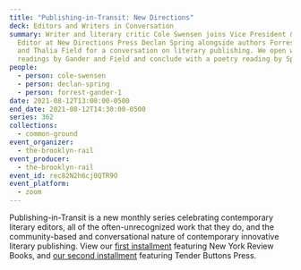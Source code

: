 ```yaml
---
title: "Publishing-in-Transit: New Directions"
deck: Editors and Writers in Conversation
summary: Writer and literary critic Cole Swensen joins Vice President & Senior
  Editor at New Directions Press Declan Spring alongside authors Forrest Gander
  and Thalia Field for a conversation on literary publishing. We open with
  readings by Gander and Field and conclude with a poetry reading by Spring.
people:
  - person: cole-swensen
  - person: declan-spring
  - person: forrest-gander-1
date: 2021-08-12T13:00:00-0500
end_date: 2021-08-12T14:30:00-0500
series: 362
collections:
  - common-ground
event_organizer:
  - the-brooklyn-rail
event_producer:
  - the-brooklyn-rail
event_id: rec82N2h6cj0QTR9O
event_platform:
  - zoom
---
```

Publishing-in-Transit is a new monthly series celebrating contemporary literary editors, all of the often-unrecognized work that they do, and the community-based and conversational nature of contemporary innovative literary publishing. View our [first installment](https://brooklynrail.org/events/2021/06/10/publishing-in-transit-new-york-review-of-books/) featuring New York Review Books, and [our second installment](https://brooklynrail.org/events/2021/07/01/publishing-in-transit-tender-buttons-press/) featuring Tender Buttons Press.